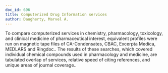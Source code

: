 ```yaml
---
doc_id: 696
title: Computerized Drug Information services
author: Daugherty, Marvel A.
---
```


To compare computerized services in chemistry, pharmacology, toxicology, and 
clinical medicine of pharmaceutical interest, equivalent profiles were run on 
magnetic tape files of CA-Condensates, CBAC, Excerpta Medica, MEDLARS and
Ringdoc.. The results of these searches, which covered individual chemical 
compounds used in pharmacology and medicine, are tabulated overlap of services,
relative speed of citing references, and unique areas of journal coverage..